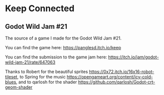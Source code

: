 # Keep Connected
## Godot Wild Jam #21
The source of a game I made for the Godot Wild Jam #21.

You can find the game here: https://panglesd.itch.io/keep

You can find the submission to the game jam here: https://itch.io/jam/godot-wild-jam-21/rate/647063

Thanks to Robert for the beautiful sprites https://0x72.itch.io/16x16-robot-tileset, to Spring for the music https://opengameart.org/content/icy-cold-blues, and to qarlosh for the shader https://github.com/qarlosh/Godot-crt-geom-shader

